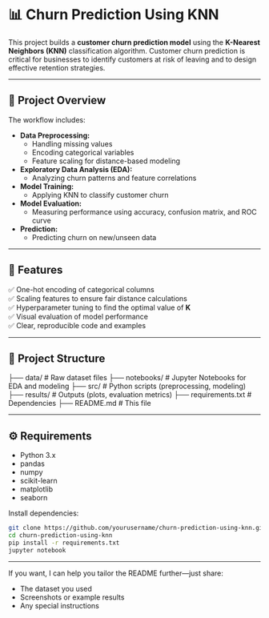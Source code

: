 # 📊 Churn Prediction Using KNN

This project builds a **customer churn prediction model** using the **K-Nearest Neighbors (KNN)** classification algorithm. Customer churn prediction is critical for businesses to identify customers at risk of leaving and to design effective retention strategies.

---

## 📝 Project Overview

The workflow includes:

- **Data Preprocessing:**  
  - Handling missing values
  - Encoding categorical variables
  - Feature scaling for distance-based modeling
- **Exploratory Data Analysis (EDA):**  
  - Analyzing churn patterns and feature correlations
- **Model Training:**  
  - Applying KNN to classify customer churn
- **Model Evaluation:**  
  - Measuring performance using accuracy, confusion matrix, and ROC curve
- **Prediction:**  
  - Predicting churn on new/unseen data

---

## 🚀 Features

✅ One-hot encoding of categorical columns  
✅ Scaling features to ensure fair distance calculations  
✅ Hyperparameter tuning to find the optimal value of **K**  
✅ Visual evaluation of model performance  
✅ Clear, reproducible code and examples

---

## 📂 Project Structure

├── data/ # Raw dataset files
├── notebooks/ # Jupyter Notebooks for EDA and modeling
├── src/ # Python scripts (preprocessing, modeling)
├── results/ # Outputs (plots, evaluation metrics)
├── requirements.txt # Dependencies
├── README.md # This file

---

## ⚙️ Requirements

- Python 3.x
- pandas
- numpy
- scikit-learn
- matplotlib
- seaborn

Install dependencies:

```bash
git clone https://github.com/yourusername/churn-prediction-using-knn.git
cd churn-prediction-using-knn
pip install -r requirements.txt
jupyter notebook

```
---

If you want, I can help you tailor the README further—just share:
- The dataset you used
- Screenshots or example results
- Any special instructions

